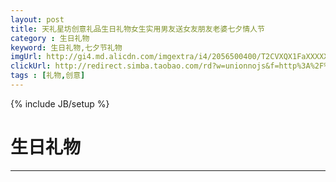 ```yaml
---
layout: post
title: 天礼星坊创意礼品生日礼物女生实用男友送女友朋友老婆七夕情人节
category : 生日礼物
keyword: 生日礼物,七夕节礼物
imgUrl: http://gi4.md.alicdn.com/imgextra/i4/2056500400/T2CVXQX1FaXXXXXXXX_!!2056500400.jpg_360x360q90.jpg
clickUrl: http://redirect.simba.taobao.com/rd?w=unionnojs&f=http%3A%2F%2Fai.taobao.com%2Fauction%2Fedetail.htm%3Fe%3D0XN7ox6aqPwjmraEDZVrLiB5UIJTfwAMzNn7Hv0ChEiLltG5xFicOdXrTUTgh9sMDPIwxrc30rikl0dvZi7AGYNCr2UH%252B95i7soj0Gesb8Bu30%252F3YOl%252BD%252BIZWR1bMnHu%26unid%3D34221849%26ptype%3D100010%26from%3Dbasic&k=5ccfdb950740ca16&c=un&b=alimm_0&p=mm_34221849_4518477_14818311
tags : [礼物,创意]
---
```

{% include JB/setup %}
# 生日礼物
---